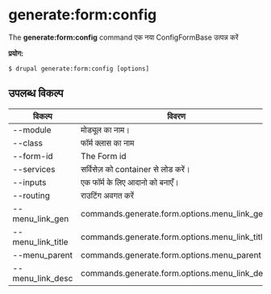 # generate:form:config
The **generate:form:config** command एक नया ConfigFormBase उत्पन्न करें

**प्रयोग:**
```
$ drupal generate:form:config [options] 
```

## उपलब्ध विकल्प
विकल्प | विवरण
-------|-------------
--module | मोड्यूल का नाम।
--class | फॉर्म क्लास का नाम
--form-id | The Form id
--services | सर्विसेज़ को container से लोड करें।
--inputs | एक फॉर्म के लिए आदानो को बनाएँ।
--routing | राउटिंग अवगत करें
--menu_link_gen | commands.generate.form.options.menu_link_gen
--menu_link_title | commands.generate.form.options.menu_link_title
--menu_parent | commands.generate.form.options.menu_parent
--menu_link_desc | commands.generate.form.options.menu_link_desc

